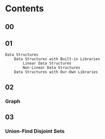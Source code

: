 # Contents

## 00

## 01
	Data Structures
		Data Structures with Built-in Libraries
			Linear Data Structures
			Non-Linear Data Structures
		Data Structures with Our-Own Libraries

## 02
### Graph

## 03
### Union-Find Disjoint Sets